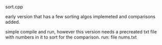 sort.cpp

early version that has a few sorting algos implemeted and comparisons added.  

simple compile and run, however this version needs a precreated txt file with numbers in it to sort for the comparison. run: file nums.txt


